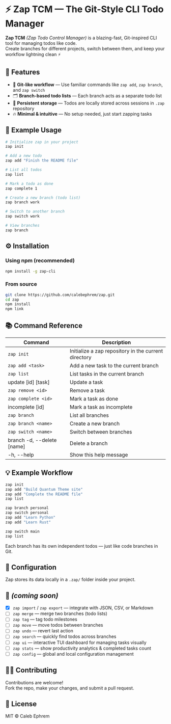 # ⚡ Zap TCM — The Git-Style CLI Todo Manager

**Zap TCM** *(Zap Todo Control Manager)* is a blazing-fast, Git-inspired CLI tool for managing todos like code.  
Create branches for different projects, switch between them, and keep your workflow lightning clean ⚡

## 🚀 Features

- 🧠 **Git-like workflow** — Use familiar commands like `zap add`, `zap branch`, and `zap switch`
- 🗂️ **Branch-based todo lists** — Each branch acts as a separate todo list
- 💾 **Persistent storage** — Todos are locally stored across sessions in `.zap` repository
- 🔥 **Minimal & intuitive** — No setup needed, just start zapping tasks

## 🧩 Example Usage

```bash
# Initialize zap in your project
zap init

# Add a new todo
zap add "Finish the README file"

# List all todos
zap list

# Mark a todo as done
zap complete 1

# Create a new branch (todo list)
zap branch work

# Switch to another branch
zap switch work

# View branches
zap branch
```

## ⚙️ Installation

### Using npm (recommended)

```bash
npm install -g zap-cli
```

### From source

```bash
git clone https://github.com/calebephrem/zap.git
cd zap
npm install
npm link
```

## 📚 Command Reference

| Command                    | Description                                          |
| -------------------------- | ---------------------------------------------------- |
| `zap init`                 | Initialize a zap repository in the current directory |
| `zap add <task>`           | Add a new task to the current branch                 |
| `zap list`                 | List tasks in the current branch                     |
| update [id] [task]         | Update a task                                        |
| `zap remove <id>`          | Remove a task                                        |
| `zap complete <id>`        | Mark a task as done                                  |
| incomplete [id]            | Mark a task as incomplete                            |
| `zap branch`               | List all branches                                    |
| `zap branch <name>`        | Create a new branch                                  |
| `zap switch <name>`        | Switch between branches                              |
| branch -d, --delete [name] | Delete a branch                                      |
| -h, --help                 | Show this help message                               |

## 💡 Example Workflow

```bash
zap init
zap add "Build Quantum Theme site"
zap add "Complete the README file"
zap list

zap branch personal
zap switch personal
zap add "Learn Python"
zap add "Learn Rust"

zap switch main
zap list
```

Each branch has its own independent todos — just like code branches in Git.

## 🧰 Configuration

Zap stores its data locally in a `.zap/` folder inside your project.

## 🌟 _(coming soon)_

- [x] `zap import` / `zap export` — integrate with JSON, CSV, or Markdown
- [ ] `zap merge` — merge two branches (todo lists)
- [ ] `zap tag` — tag todo milestones
- [ ] `zap move` — move todos between branches
- [ ] `zap undo` — revert last action
- [ ] `zap search` — quickly find todos across branches
- [ ] `zap ui` — interactive TUI dashboard for managing tasks visually
- [ ] `zap stats` — show productivity analytics & completed tasks count
- [ ] `zap config` — global and local configuration management

## 🧑‍💻 Contributing

Contributions are welcome!  
Fork the repo, make your changes, and submit a pull request.

## 📄 License

MIT © Caleb Ephrem
